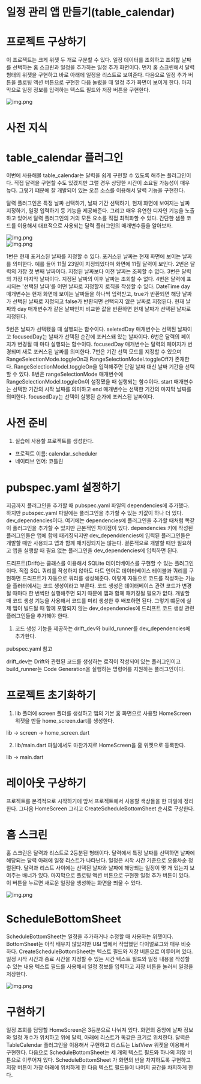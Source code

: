 # **일정 관리 앱 만들기(table_calendar)**  
# **프로젝트 구상하기**  
이 프로젝트는 크게 위젯 두 개로 구분할 수 있다. 일정 데이터를 조회하고 조회할 날짜를 선택하는 홈 스크린과 일정을 추가하는 
일정 추가 화면이다. 먼저 홈 스크린에서 달력 형태의 위젯을 구현하고 바로 아래에 일정을 리스트로 보여준다. 다음으로 
일정 추가 버튼을 플로팅 액션 버튼으로 구현한 다음 눌렀을 때 일정 추가 화면이 보이게 한다. 마지막으로 일정 정보를 입력하는 
텍스트 필드와 저장 버튼을 구현한다.  
  
![img.png](image/img.png)  
  
# **사전 지식**  
# **table_calendar 플러그인**  
이번에 사용해볼 table_calendar는 달력을 쉽게 구현할 수 있도록 해주는 플러그인이다. 직접 달력을 구현할 수도 있겠지만 
그럴 경우 상당한 시간이 소요될 가능성이 매우 높다. 그렇기 떄문에 잘 개발되어 있는 오픈 소스를 이용해서 달력 기능을 구현한다.  
  
달력 플러그인은 특정 날짜 선택하기, 날짜 기간 선택하기, 현재 화면에 보여지는 날짜 지정하기, 일정 입력하기 등 기능을 
제공해준다. 그리고 매우 유연한 디자인 기능을 노출하고 있어서 달력 플러그인의 거의 모든 요소를 직접 최적화할 수 있다. 
간단한 샘플 코드를 이용해서 대표적으로 사용되는 달력 플러그인의 매개변수들을 알아보자.  
  
![img.png](image/img2.png)  
![img.png](image/img3.png)  
  
1번은 현재 포커스된 날짜를 지정할 수 있다. 포커스된 날짜는 현재 화면에 보이는 날짜를 의미한다. 예를 들어 11월 23일이 
지정되었다며 화면에 11월 달력이 보인다. 2번은 달력의 가장 첫 번째 날짜이다. 지정된 날짜보다 이전 날짜는 조회할 수 없다. 
3번은 달력의 가장 마지막 날짜이다. 지정된 날짜의 이후 날짜는 조회할 수 없다. 4번은 달력에 표시되는 '선택된 날짜'를 
어떤 날짜로 지정할지 로직을 작성할 수 있다. DateTime day 매개변수는 현재 화면에 보이는 날짜들을 하나씩 입력받고, 
true가 반환되면 해당 날짜가 선택된 날짜로 지정되고 false가 반환되면 선택되지 않은 날짜로 지정된다. 현재 날짜와 day 
매개변수가 같은 날짜인지 비교한 값을 반환하면 현재 날짜가 선택된 날짜로 지정된다.  
  
5번은 날짜가 선택됐을 때 실행되는 함수이다. seletedDay 매개변수는 선택된 날짜이고 focusedDay는 날짜가 선택된 순간에 
포커스돼 있는 날짜이다. 6번은 달력의 페이지가 변경될 때 마다 실행되는 함수이다. focusedDay 매개변수는 달력의 페이지가 
변경되며 새로 포커스된 날짜를 의미한다. 7번은 기간 선택 모드를 지정할 수 있으며 RangeSelectionMode.toggleOn과 
RangeSelectionModel.toggleOff가 존재한다. RangeSelectionModel.toggleOn을 입력해주면 단일 날짜 대신 날짜 기간을 
선택할 수 있다. 8번은 rangeSelectionMode 매개변수에 RangeSelectionModel.toggleOn이 설정됐을 때 실행되는 함수이다. 
start 매개변수는 선택한 기간의 시작 날짜를 의미하고 end 매개변수는 선택한 기간의 마지막 날짜를 의미한다. focusedDay는 
선택이 실행된 순가에 포커스된 날짜이다.  
  
# **사전 준비**  
1. 실습에 사용할 프로젝트를 생성한다.  
- 프로젝트 이름: calendar_scheduler  
- 네이티브 언어: 코틀린  
  
# **pubspec.yaml 설정하기**  
지금까지 플러그인을 추가할 때 pubspec.yaml 파일의 dependencies에 추가했다. 하지만 pubspec.yaml 파일에는 플러그인을 
추가할 수 있는 키값이 하나 더 있다. dev_dependencies이다. 여기에는 dependencies에 플러그인을 추가할 때처럼 똑같이 
플러그인을 추가할 수 있지만 근본적인 차이점이 있다. dependencies 키에 작성된 플러그인들은 앱에 함께 패키징되지만 
dev_dependdencies에 입력된 플러그인들은 개발할 때만 사용되고 앱과 함께 패키징되지는 않는다. 결론적으로 개발할 때만 
필요하고 앱을 실행할 때 필요 없는 플러그인을 dev_dependencies에 입력하면 된다.  
  
드리프트(Drift)는 클래스를 이용해서 SQLite 데이터베이스를 구현할 수 있는 플러그인이다. 직접 SQL 쿼리를 작성하지 않아도 
다트 언어로 데이터베이스 테이블과 쿼리를 구현하면 드리프트가 자동으로 쿼리를 생성해준다. 이렇게 자동으로 코드를 작성하는 
기능을 플러터에서는 코드 생성이라고 부른다. 코드 생성은 데이터베이스 관련 코드가 변경될 때마다 한 번씩만 실행해주면 되기 
때문에 앱과 함께 패키징될 필요가 없다. 개발할 때 코드 생성 기능을 사용해서 코드를 미리 생성한 후 배포하면 된다. 그렇기 
떄문에 실제 앱이 빌드될 때 함께 포함되지 않는 dev_dependencies에 드리프트 코드 생성 관련 플러그인들을 추가해야 한다.  
  
1. 코드 생성 기능을 제공하는 drift_dev와 build_runner를 dev_dependencies에 추가한다.  
  
pubspec.yaml 참고  
  
drift_dev는 Drift와 관련된 코드를 생성하는 로직이 작성되어 있는 플러그인이고 build_runner는 Code Generation을 
실행하는 명령어를 지원하는 플러그인이다.  
  
# **프로젝트 초기화하기**  
1. lib 폴더에 screen 폴더를 생성하고 앱의 기본 홈 화면으로 사용할 HomeScreen 위젯을 만들 home_screen.dart를 생성한다.  
  
lib -> screen -> home_screen.dart  
  
2. lib/main.dart 파일에서도 마찬가지로 HomeScreen을 홈 위젯으로 등록한다.  
  
lib -> main.dart  
  
# **레이아웃 구상하기**  
프로젝트를 본격적으로 시작하기에 앞서 프로젝트에서 사용할 색상들을 한 파일에 정리한다. 그다음 HomeScreen 그리고 
CreateScheduleBottomSheet 순서로 구상한다.  
  
# **홈 스크린**  
홈 스크린은 달력과 리스트로 2등분된 형태이다. 달력에서 특정 날짜를 선택하면 날짜에 해당되는 달력 아래에 일정 리스트가 
나타난다. 일정은 시작 시간 기준으로 오름차순 정렬된다. 달력과 리스트 사이에는 선택된 날짜와 날짜에 해당되는 일정이 몇 
개 있는지 보여주는 배너가 있다. 마지막으로 플로팅 액션 버튼으로 구현한 일정 추가 버튼이 있다. 이 버튼을 누르면 새로운 
일정을 생성하는 화면을 띄울 수 있다.  
  
![img.png](image/img4.png)  
  
# **ScheduleBottomSheet**  
ScheduleBottomSheet는 일정을 추가하거나 수정할 때 사용하는 위젯이다. BottomSheet는 아직 배우지 않았지만 U&I 앱에서 
작업했던 다이얼로그와 매우 비슷하다. CreateScheduleBottomSheet는 텍스트 필드와 저장 버튼으르 이루어져 있다. 일정 시작 
시간과 종료 시간을 지정할 수 있는 시간 텍스트 필드와 일정 내용을 작성할 수 있는 내용 텍스트 필드를 사용해서 일정 정보를 
입력하고 저장 버튼을 눌러서 일정을 저장한다.  
  
![img.png](image/img5.png)  
  
# **구현하기**  
일정 조회를 담당할 HomeScreen은 3등분으로 나눠져 있다. 화면의 중앙에 날짜 정보와 일정 개수가 위치하고 위에 달력, 아래에 
리스트가 똑같은 크기로 위치한다. 달력은 TableCalendar 플러그인을 이용해서 구현하고 리스트는 ListView 위젯을 이용해서 
구현한다. 다음으로 ScheduleBottomSheet는 세 개의 텍스트 필드와 하나의 저장 버튼으로 이루어져 있다. ScheduleBottomSheet
가 화면의 반을 차지하도록 구현하고 저장 버튼이 가장 아래에 위치하게 한 다음 텍스트 필드들이 나머지 공간을 차지하게 한다.  
  


